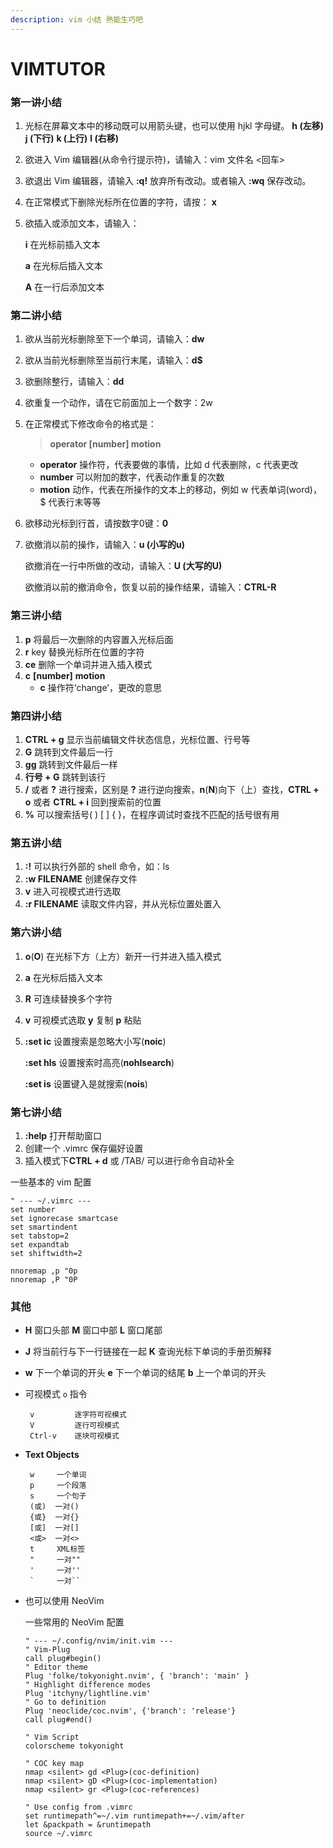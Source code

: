 ```yaml
---
description: vim 小结 熟能生巧吧
---
```


# VIMTUTOR

### 第一讲小结

1. 光标在屏幕文本中的移动既可以用箭头键，也可以使用 hjkl 字母键。 **h \(左移\)** **j \(下行\)** **k \(上行\)** **l \(右移\)**
2. 欲进入 Vim 编辑器\(从命令行提示符\)，请输入：vim 文件名 &lt;回车&gt;
3. 欲退出 Vim 编辑器，请输入 **:q!** 放弃所有改动。或者输入 **:wq** 保存改动。
4. 在正常模式下删除光标所在位置的字符，请按： **x**
5. 欲插入或添加文本，请输入：

   **i** 在光标前插入文本

   **a** 在光标后插入文本

   **A** 在一行后添加文本

### 第二讲小结

1. 欲从当前光标删除至下一个单词，请输入：**dw**
2. 欲从当前光标删除至当前行末尾，请输入：**d$**
3. 欲删除整行，请输入：**dd**
4. 欲重复一个动作，请在它前面加上一个数字：2w
5. 在正常模式下修改命令的格式是：

   > **operator \[number\] motion**

   * **operator**  操作符，代表要做的事情，比如 d 代表删除，c 代表更改
   * **number**  可以附加的数字，代表动作重复的次数
   * **motion**  动作，代表在所操作的文本上的移动，例如 w 代表单词\(word\)，$ 代表行末等等

6. 欲移动光标到行首，请按数字0键：**0**
7. 欲撤消以前的操作，请输入：**u \(小写的u\)**

   欲撤消在一行中所做的改动，请输入：**U \(大写的U\)**

   欲撤消以前的撤消命令，恢复以前的操作结果，请输入：**CTRL-R**

### 第三讲小结

1. **p** 将最后一次删除的内容置入光标后面
2. **r** key 替换光标所在位置的字符
3. **ce** 删除一个单词并进入插入模式
4. **c** **\[number\]** **motion**
   * **c** 操作符‘change’，更改的意思

### 第四讲小结

1. **CTRL + g** 显示当前编辑文件状态信息，光标位置、行号等
2. **G** 跳转到文件最后一行
3. **gg** 跳转到文件最后一样
4. **行号 + G** 跳转到该行
5. **/**  或者  **?** 进行搜索，区别是 **?** 进行逆向搜索，**n**\(**N**\)向下（上）查找，**CTRL + o** 或者 **CTRL + i** 回到搜索前的位置
6. **%** 可以搜索括号\( \) \[ \] { }，在程序调试时查找不匹配的括号很有用

### 第五讲小结

1. **:!** 可以执行外部的 shell 命令，如：ls
2. **:w FILENAME** 创建保存文件
3. **v** 进入可视模式进行选取
4. **:r FILENAME** 读取文件内容，并从光标位置处置入

### 第六讲小结

1. **o**\(**O**\) 在光标下方（上方）新开一行并进入插入模式
2. **a** 在光标后插入文本
3. **R** 可连续替换多个字符
4. **v** 可视模式选取 **y** 复制 **p** 粘贴
5. **:set ic** 设置搜索是忽略大小写\(**noic**\)

   **:set hls** 设置搜索时高亮\(**nohlsearch**\)

   **:set is** 设置键入是就搜索\(**nois**\)

### 第七讲小结

1. **:help** 打开帮助窗口
2. 创建一个 .vimrc 保存偏好设置
3. 插入模式下**CTRL + d** 或 /TAB/ 可以进行命令自动补全

一些基本的 vim 配置

```vim
" --- ~/.vimrc ---
set number
set ignorecase smartcase
set smartindent
set tabstop=2
set expandtab
set shiftwidth=2

nnoremap ,p "0p
nnoremap ,P "0P
```

### 其他

* **H** 窗口头部 **M** 窗口中部 **L** 窗口尾部
* **J** 将当前行与下一行链接在一起 **K** 查询光标下单词的手册页解释
* **w** 下一个单词的开头 **e** 下一个单词的结尾 **b** 上一个单词的开头
* 可视模式 `o` 指令

  ```text
   v         逐字符可视模式
   V         逐行可视模式
   Ctrl-v    逐块可视模式
  ```

* **Text Objects**

  ```text
   w     一个单词
   p     一个段落
   s     一个句子
   (或)  一对()
   {或}  一对{}
   [或]  一对[]
   <或>  一对<>
   t     XML标签
   "     一对""
   '     一对''
   `     一对``
  ```

* 也可以使用 NeoVim

  一些常用的 NeoVim 配置

   ```vim
   " --- ~/.config/nvim/init.vim ---
   " Vim-Plug
   call plug#begin()
   " Editor theme
   Plug 'folke/tokyonight.nvim', { 'branch': 'main' }
   " Highlight difference modes
   Plug 'itchyny/lightline.vim'
   " Go to definition
   Plug 'neoclide/coc.nvim', {'branch': 'release'}
   call plug#end()

   " Vim Script
   colorscheme tokyonight

   " COC key map
   nmap <silent> gd <Plug>(coc-definition)
   nmap <silent> gD <Plug>(coc-implementation)
   nmap <silent> gr <Plug>(coc-references)

   " Use config from .vimrc
   set runtimepath^=~/.vim runtimepath+=~/.vim/after
   let &packpath = &runtimepath
   source ~/.vimrc
   ```
